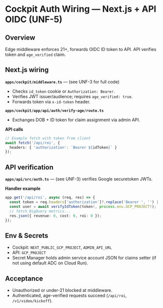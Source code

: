 <!-- Optimized: 2025-10-06 -->
<!-- RPM: 1.6.2.1.1.6.2.1_Cockpit_Auth_Wiring_UNF_20251006 -->
<!-- Session: E2E RPM DNA Application -->
<!-- AOM: RND (Reggie & Dro) -->
<!-- COI: TECHNOLOGY -->
<!-- RPM: HIGH -->
<!-- ACTION: BUILD -->

<!--
Optimized: 2025-10-03
RPM: 3.6.0.6.ops-technology-ship-status-documentation
Session: Dual-AI Collaboration - Sonnet Docs Sweep
-->

# Cockpit Auth Wiring — Next.js + API OIDC (UNF-5)

## Overview

Edge middleware enforces 21+, forwards OIDC ID token to API. API verifies token and `age_verified` claim.

## Next.js wiring

**`apps/cockpit/middleware.ts`** — (see UNF-3 for full code)

- Checks `id_token` cookie or `Authorization: Bearer`.
- Verifies JWT issuer/audience; requires `age_verified: true`.
- Forwards token via `x-id-token` header.

**`apps/cockpit/app/api/auth/verify-age/route.ts`**

- Exchanges DOB + ID token for claim assignment via admin API.

**API calls**

```ts
// Example fetch with token from client
await fetch('/api/roi', {
  headers: { 'authorization': `Bearer ${idToken}` }
});
```

## API verification

**`apps/api/src/auth.ts`** — (see UNF-3) verifies Google securetoken JWTs.

**Handler example**

```ts
app.get('/api/roi', async (req, res) => {
  const token = req.headers['authorization']?.replace('Bearer ', '') || req.headers['x-id-token'];
  const user = await verifyIdToken(token!, process.env.GCP_PROJECT!);
  // fetch BigQuery metrics...
  res.json({ revenue: 0, cost: 0, roi: 0 });
});
```

## Env & Secrets

- Cockpit: `NEXT_PUBLIC_GCP_PROJECT`, `ADMIN_API_URL`
- API: `GCP_PROJECT`
- Secret Manager holds admin service account JSON for claims setter (if not using default ADC on Cloud Run).

## Acceptance

- Unauthorized or under-21 blocked at middleware.
- Authenticated, age-verified requests succeed (`/api/roi`, `/v1/video/kickoff`).

<!-- Last verified: 2025-10-02 -->

<!-- Optimized: 2025-10-02 -->

<!-- Last updated: 2025-10-02 -->

<!-- Last optimized: 2025-10-02 -->
